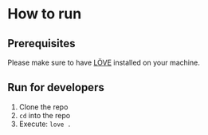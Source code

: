 # How to run

## Prerequisites

Please make sure to have [LÖVE](https://love2d.org/) installed on your machine.

## Run for developers

1. Clone the repo
2. `cd` into the repo
3. Execute: `love .`
